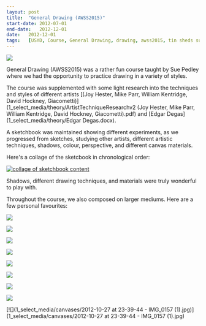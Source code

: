 ```yaml
---
layout:	post
title:	"General Drawing (AWSS2015)"
start-date:	2012-07-01
end-date:	2012-12-01
date:	2012-12-01
tags:	[USYD, Course, General Drawing, drawing, awss2015, tin sheds subject, University of Sydney]
---
```


[![](1_select_media/canvases/IMG_1111.jpg)](1_select_media/canvases/IMG_1111.jpg)

General Drawing (AWSS2015) was a rather fun course taught by Sue Pedley where we had the opportunity to practice drawing in a variety of styles. 

The course was supplemented with some light research into the techniques and styles of different artists [(Joy Hester, Mike Parr, William Kentridge, David Hockney, Giacometti)](1_select_media/theory/ArtistTechniqueResearchv2 (Joy Hester, Mike Parr, William Kentridge, David Hockney, Giacometti).pdf) and [Edgar Degas](1_select_media/theory/Edgar Degas.docx).

A sketchbook was maintained showing different experiments, as we progressed from sketches, studying other artists, different artistic techniques, shadows, colour, perspective, and different canvas materials.

Here's a collage of the sketcbook in chronological order:

[![collage of sketchbook content](1_select_media/collage_notebook.png)](1_select_media/collage_notebook.png)

Shadows, different drawing techniques, and materials were truly wonderful to play with.

Throughout the course, we also composed on larger mediums. Here are a few personal favourites:

[![](1_select_media/canvases/IMG_1103.jpg)](1_select_media/canvases/IMG_1103.jpg)

[![](1_select_media/canvases/IMG_1105.jpg)](1_select_media/canvases/IMG_1105.jpg)

[![](1_select_media/canvases/IMG_1107.jpg)](1_select_media/canvases/IMG_1107.jpg)

[![](1_select_media/canvases/IMG_1121.jpg)](1_select_media/canvases/IMG_1121.jpg)

[![](1_select_media/canvases/IMG_1128.jpg)](1_select_media/canvases/IMG_1128.jpg)

[![](1_select_media/canvases/IMG_1111.jpg)](1_select_media/canvases/IMG_1111.jpg)

[![](1_select_media/canvases/IMG_1116.jpg)](1_select_media/canvases/IMG_1116.jpg)

[![](1_select_media/canvases/IMG_1115.jpg)](1_select_media/canvases/IMG_1115.jpg)

[![](1_select_media/canvases/2012-10-27 at 23-39-44 - IMG_0157 (1).jpg)](1_select_media/canvases/2012-10-27 at 23-39-44 - IMG_0157 (1).jpg)